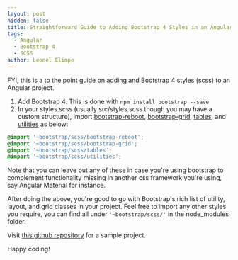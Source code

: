 ```yaml
---
layout: post
hidden: false
title: Straightforward Guide to Adding Bootstrap 4 Styles in an Angular Project
tags:
  - Angular
  - Bootstrap 4
  - SCSS
author: Leonel Elimpe
---
```

FYI, this is a to the point guide on adding and Bootstrap 4 styles (scss) to an Angular project.

1. Add Bootstrap 4. This is done with `npm install bootstrap --save` 
2. In your styles.scss (usually src/styles.scss though you may have a custom structure), import [bootstrap-reboot](https://getbootstrap.com/docs/4.3/content/reboot/), [bootstrap-grid](https://getbootstrap.com/docs/4.3/layout/grid/), [tables](https://getbootstrap.com/docs/4.3/content/tables/), and [utilities](https://getbootstrap.com/docs/4.3/layout/utilities-for-layout/) as below:

```scss
@import '~bootstrap/scss/bootstrap-reboot';
@import '~bootstrap/scss/bootstrap-grid';
@import '~bootstrap/scss/tables';
@import '~bootstrap/scss/utilities';
```

Note that you can leave out any of these in case you're using bootstrap to complement functionality missing in another css framework you're using, say Angular Material for instance.

After doing the above, you're good to go with Bootstrap's rich list of utility, layout, and grid classes in your project. Feel free to import any other styles you require, you can find all under `'~bootstrap/scss/'`  in the node_modules folder.

Visit [this github repository](https://github.com/leonelngande/bootstrap4-styles-angular) for a sample project.



Happy coding!
